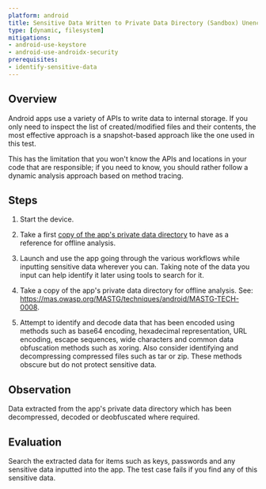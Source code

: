 ```yaml
---
platform: android
title: Sensitive Data Written to Private Data Directory (Sandbox) Unencrypted
type: [dynamic, filesystem]
mitigations:
- android-use-keystore
- android-use-androidx-security
prerequisites:
- identify-sensitive-data
---
```


## Overview

Android apps use a variety of APIs to write data to internal storage. If you only need to inspect the list of created/modified files and their contents, the most effective approach is a snapshot-based approach like the one used in this test.

This has the limitation that you won't know the APIs and locations in your code that are responsible; if you need to know, you should rather follow a dynamic analysis approach based on method tracing. 

## Steps

1. Start the device.

2. Take a first [copy of the app's private data directory](../../../../../techniques/android/MASTG-TECH-0008.md) to have as a reference for offline analysis.

3. Launch and use the app going through the various workflows while inputting sensitive data wherever you can. Taking note of the data you input can help identify it later using tools to search for it.

3. Take a copy of the app's private data directory for offline analysis. See: https://mas.owasp.org/MASTG/techniques/android/MASTG-TECH-0008.

4. Attempt to identify and decode data that has been encoded using methods such as base64 encoding, hexadecimal representation, URL encoding, escape sequences, wide characters and common data obfuscation methods such as xoring. Also consider identifying and decompressing compressed files such as tar or zip. These methods obscure but do not protect sensitive data.

## Observation

Data extracted from the app's private data directory which has been decompressed, decoded or deobfuscated where required.

## Evaluation

Search the extracted data for items such as keys, passwords and any sensitive data inputted into the app. The test case fails if you find any of this sensitive data.

